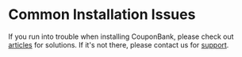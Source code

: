 # Common Installation Issues

If you run into trouble when installing CouponBank, please check out [articles](https://thememove.ticksy.com/articles/) for solutions. If it's not there, please contact us for [support](https://thememove.ticksy.com/).